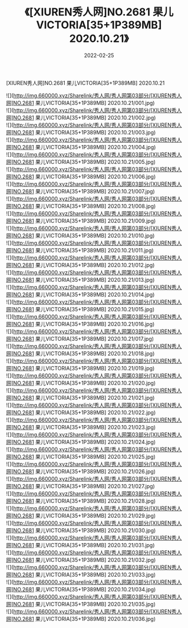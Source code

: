﻿---
layout: post
title:  《[XIUREN秀人网]NO.2681 果儿VICTORIA[35+1P389MB] 2020.10.21》
date:   2022-02-25
img: http://img.660000.xyz/Sharelink/秀人网/秀人网第03部分/[XIUREN秀人网]NO.2681 果儿VICTORIA[35+1P389MB] 2020.10.21/000.jpg
categories: [美女, 清纯, 唯美]
---

[XIUREN秀人网]NO.2681 果儿VICTORIA[35+1P389MB] 2020.10.21

 ![](http://img.660000.xyz/Sharelink/秀人网/秀人网第03部分/[XIUREN秀人网]NO.2681 果儿VICTORIA[35+1P389MB] 2020.10.21/001.jpg) <br>![](http://img.660000.xyz/Sharelink/秀人网/秀人网第03部分/[XIUREN秀人网]NO.2681 果儿VICTORIA[35+1P389MB] 2020.10.21/002.jpg) <br>![](http://img.660000.xyz/Sharelink/秀人网/秀人网第03部分/[XIUREN秀人网]NO.2681 果儿VICTORIA[35+1P389MB] 2020.10.21/003.jpg) <br>![](http://img.660000.xyz/Sharelink/秀人网/秀人网第03部分/[XIUREN秀人网]NO.2681 果儿VICTORIA[35+1P389MB] 2020.10.21/004.jpg) <br>![](http://img.660000.xyz/Sharelink/秀人网/秀人网第03部分/[XIUREN秀人网]NO.2681 果儿VICTORIA[35+1P389MB] 2020.10.21/005.jpg) <br>![](http://img.660000.xyz/Sharelink/秀人网/秀人网第03部分/[XIUREN秀人网]NO.2681 果儿VICTORIA[35+1P389MB] 2020.10.21/006.jpg) <br>![](http://img.660000.xyz/Sharelink/秀人网/秀人网第03部分/[XIUREN秀人网]NO.2681 果儿VICTORIA[35+1P389MB] 2020.10.21/007.jpg) <br>![](http://img.660000.xyz/Sharelink/秀人网/秀人网第03部分/[XIUREN秀人网]NO.2681 果儿VICTORIA[35+1P389MB] 2020.10.21/008.jpg) <br>![](http://img.660000.xyz/Sharelink/秀人网/秀人网第03部分/[XIUREN秀人网]NO.2681 果儿VICTORIA[35+1P389MB] 2020.10.21/009.jpg) <br>![](http://img.660000.xyz/Sharelink/秀人网/秀人网第03部分/[XIUREN秀人网]NO.2681 果儿VICTORIA[35+1P389MB] 2020.10.21/010.jpg) <br>![](http://img.660000.xyz/Sharelink/秀人网/秀人网第03部分/[XIUREN秀人网]NO.2681 果儿VICTORIA[35+1P389MB] 2020.10.21/011.jpg) <br>![](http://img.660000.xyz/Sharelink/秀人网/秀人网第03部分/[XIUREN秀人网]NO.2681 果儿VICTORIA[35+1P389MB] 2020.10.21/012.jpg) <br>![](http://img.660000.xyz/Sharelink/秀人网/秀人网第03部分/[XIUREN秀人网]NO.2681 果儿VICTORIA[35+1P389MB] 2020.10.21/013.jpg) <br>![](http://img.660000.xyz/Sharelink/秀人网/秀人网第03部分/[XIUREN秀人网]NO.2681 果儿VICTORIA[35+1P389MB] 2020.10.21/014.jpg) <br>![](http://img.660000.xyz/Sharelink/秀人网/秀人网第03部分/[XIUREN秀人网]NO.2681 果儿VICTORIA[35+1P389MB] 2020.10.21/015.jpg) <br>![](http://img.660000.xyz/Sharelink/秀人网/秀人网第03部分/[XIUREN秀人网]NO.2681 果儿VICTORIA[35+1P389MB] 2020.10.21/016.jpg) <br>![](http://img.660000.xyz/Sharelink/秀人网/秀人网第03部分/[XIUREN秀人网]NO.2681 果儿VICTORIA[35+1P389MB] 2020.10.21/017.jpg) <br>![](http://img.660000.xyz/Sharelink/秀人网/秀人网第03部分/[XIUREN秀人网]NO.2681 果儿VICTORIA[35+1P389MB] 2020.10.21/018.jpg) <br>![](http://img.660000.xyz/Sharelink/秀人网/秀人网第03部分/[XIUREN秀人网]NO.2681 果儿VICTORIA[35+1P389MB] 2020.10.21/019.jpg) <br>![](http://img.660000.xyz/Sharelink/秀人网/秀人网第03部分/[XIUREN秀人网]NO.2681 果儿VICTORIA[35+1P389MB] 2020.10.21/020.jpg) <br>![](http://img.660000.xyz/Sharelink/秀人网/秀人网第03部分/[XIUREN秀人网]NO.2681 果儿VICTORIA[35+1P389MB] 2020.10.21/021.jpg) <br>![](http://img.660000.xyz/Sharelink/秀人网/秀人网第03部分/[XIUREN秀人网]NO.2681 果儿VICTORIA[35+1P389MB] 2020.10.21/022.jpg) <br>![](http://img.660000.xyz/Sharelink/秀人网/秀人网第03部分/[XIUREN秀人网]NO.2681 果儿VICTORIA[35+1P389MB] 2020.10.21/023.jpg) <br>![](http://img.660000.xyz/Sharelink/秀人网/秀人网第03部分/[XIUREN秀人网]NO.2681 果儿VICTORIA[35+1P389MB] 2020.10.21/024.jpg) <br>![](http://img.660000.xyz/Sharelink/秀人网/秀人网第03部分/[XIUREN秀人网]NO.2681 果儿VICTORIA[35+1P389MB] 2020.10.21/025.jpg) <br>![](http://img.660000.xyz/Sharelink/秀人网/秀人网第03部分/[XIUREN秀人网]NO.2681 果儿VICTORIA[35+1P389MB] 2020.10.21/026.jpg) <br>![](http://img.660000.xyz/Sharelink/秀人网/秀人网第03部分/[XIUREN秀人网]NO.2681 果儿VICTORIA[35+1P389MB] 2020.10.21/027.jpg) <br>![](http://img.660000.xyz/Sharelink/秀人网/秀人网第03部分/[XIUREN秀人网]NO.2681 果儿VICTORIA[35+1P389MB] 2020.10.21/028.jpg) <br>![](http://img.660000.xyz/Sharelink/秀人网/秀人网第03部分/[XIUREN秀人网]NO.2681 果儿VICTORIA[35+1P389MB] 2020.10.21/029.jpg) <br>![](http://img.660000.xyz/Sharelink/秀人网/秀人网第03部分/[XIUREN秀人网]NO.2681 果儿VICTORIA[35+1P389MB] 2020.10.21/030.jpg) <br>![](http://img.660000.xyz/Sharelink/秀人网/秀人网第03部分/[XIUREN秀人网]NO.2681 果儿VICTORIA[35+1P389MB] 2020.10.21/031.jpg) <br>![](http://img.660000.xyz/Sharelink/秀人网/秀人网第03部分/[XIUREN秀人网]NO.2681 果儿VICTORIA[35+1P389MB] 2020.10.21/032.jpg) <br>![](http://img.660000.xyz/Sharelink/秀人网/秀人网第03部分/[XIUREN秀人网]NO.2681 果儿VICTORIA[35+1P389MB] 2020.10.21/033.jpg) <br>![](http://img.660000.xyz/Sharelink/秀人网/秀人网第03部分/[XIUREN秀人网]NO.2681 果儿VICTORIA[35+1P389MB] 2020.10.21/034.jpg) <br>![](http://img.660000.xyz/Sharelink/秀人网/秀人网第03部分/[XIUREN秀人网]NO.2681 果儿VICTORIA[35+1P389MB] 2020.10.21/035.jpg) <br>![](http://img.660000.xyz/Sharelink/秀人网/秀人网第03部分/[XIUREN秀人网]NO.2681 果儿VICTORIA[35+1P389MB] 2020.10.21/036.jpg) <br>